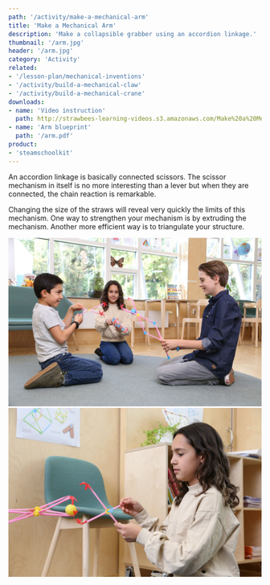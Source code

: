 ```yaml
---
path: '/activity/make-a-mechanical-arm'
title: 'Make a Mechanical Arm'
description: 'Make a collapsible grabber using an accordion linkage.'
thumbnail: '/arm.jpg'
header: '/arm.jpg'
category: 'Activity'
related:
- '/lesson-plan/mechanical-inventions'
- '/activity/build-a-mechanical-claw'
- '/activity/build-a-mechanical-crane'
downloads:
- name: 'Video instruction'
  path: http://strawbees-learning-videos.s3.amazonaws.com/Make%20a%20Mechanical%20Arm%20-%20English.shrink.mp4
- name: 'Arm blueprint'
  path: '/arm.pdf'
product:
- 'steamschoolkit'
---
```


<section component="youtube" url="https://youtu.be/nVLp8KnJYAY"></section>

An accordion linkage is basically connected scissors. The scissor mechanism in itself is no more interesting than a lever but when they are connected, the chain reaction is remarkable.

Changing the size of the straws will reveal very quickly the limits of this mechanism. One way to strengthen your mechanism is by extruding the mechanism. Another more efficient way is to triangulate your structure.

<section component="gallery">

![Explore playful opportunities to manipulate objects with this grabber](/arm2.jpg)
![Because of its collapsible nature, this arm can grab things from far away](/arm3.jpg)

</section>
